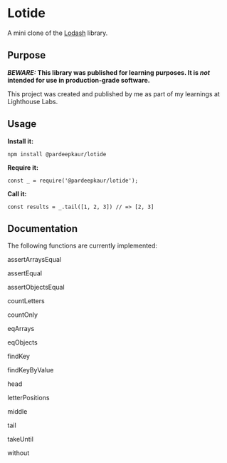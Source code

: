 # Lotide

A mini clone of the [Lodash](https://lodash.com) library.

## Purpose

**_BEWARE:_ This library was published for learning purposes. It is _not_ intended for use in production-grade software.**

This project was created and published by me as part of my learnings at Lighthouse Labs. 

## Usage

**Install it:**

`npm install @pardeepkaur/lotide`

**Require it:**

`const _ = require('@pardeepkaur/lotide');`

**Call it:**

`const results = _.tail([1, 2, 3]) // => [2, 3]`

## Documentation

The following functions are currently implemented:

assertArraysEqual

assertEqual

assertObjectsEqual

countLetters

countOnly

eqArrays

eqObjects

findKey

findKeyByValue

head

letterPositions

middle

tail

takeUntil

without
